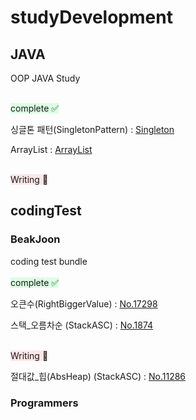 # studyDevelopment

## JAVA
OOP JAVA Study

<br>
<span style="background-color:#DCFFE4">complete ✅ </span>

싱글톤 패턴(SingletonPattern) : [Singleton][Singletonlink]

[Singletonlink]: ./OOP/JAVA/SingletonPattern/SingletonMain.java

ArrayList : [ArrayList][ArrayListlink]

[ArrayListlink]: ./OOP/JAVA/ArrayList/ArrayListTest.java

<br>
<span style="background-color:#FFE6E6">Writing 🤔 </span>

## codingTest
### BeakJoon

coding test bundle
<br><br>
<span style="background-color:#DCFFE4">complete ✅ </span>

오큰수(RightBiggerValue) : [No.17298][No.17298link]

[No.17298link]: ./codingTest/BeakJoon/No.17298/No.17298.md

스택_오름차순 (StackASC) : [No.1874][No.1874link]

[No.1874link]: ./codingTest/BeakJoon/No.1874/No.1874.md

<br>
<span style="background-color:#FFE6E6">Writing 🤔 </span>

절대값_힙(AbsHeap) (StackASC) : [No.11286][No.11286link]

[No.11286link]: ./codingTest/BeakJoon/No.11286/No.11286.md

### Programmers

